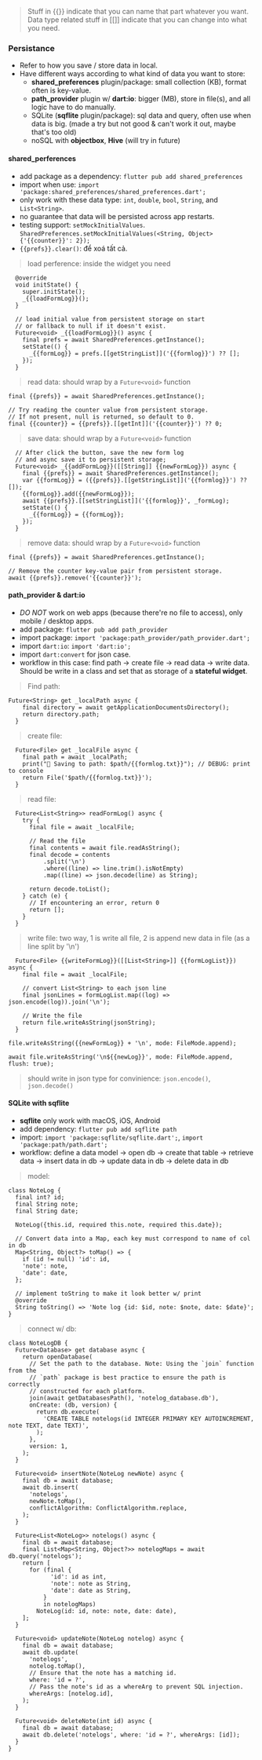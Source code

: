 > Stuff in {{}} indicate that you can name that part whatever you want.
> Data type related stuff in [[]] indicate that you can change into what you need.

### Persistance

- Refer to how you save / store data in local.
- Have different ways according to what kind of data you want to store:
  - **shared_preferences** plugin/package: small collection (KB), format often is key-value.
  - **path_provider** plugin w/ **dart:io**: bigger (MB), store in file(s), and all logic have to do manually.
  - SQLite (**sqflite** plugin/package): sql data and query, often use when data is big. (made a try but not good & can't work it out, maybe that's too old)
  - noSQL with **objectbox**, **Hive** (will try in future)

#### shared_perferences

- add package as a dependency: `flutter pub add shared_preferences`
- import when use: `import 'package:shared_preferences/shared_preferences.dart';`
- only work with these data type: `int`, `double`, `bool`, `String`, and `List<String>`.
- no guarantee that data will be persisted across app restarts.
- testing support: `setMockInitialValues`.
  `SharedPreferences.setMockInitialValues(<String, Object>{'{{counter}}': 2});`
- `{{prefs}}.clear()`: để xoá tất cả.

> load perference: inside the widget you need

```
  @override
  void initState() {
    super.initState();
    _{{loadFormLog}}();
  }

  // load initial value from persistent storage on start
  // or fallback to null if it doesn't exist.
  Future<void> _{{loadFormLog}}() async {
    final prefs = await SharedPreferences.getInstance();
    setState(() {
      _{{formLog}} = prefs.[[getStringList]]('{{formlog}}') ?? [];
    });
  }
```

> read data: should wrap by a `Future<void>` function

```
final {{prefs}} = await SharedPreferences.getInstance();

// Try reading the counter value from persistent storage.
// If not present, null is returned, so default to 0.
final {{counter}} = {{prefs}}.[[getInt]]('{{counter}}') ?? 0;
```

> save data: should wrap by a `Future<void>` function

```
  // After click the button, save the new form log
  // and async save it to persistent storage;
  Future<void> _{{addFormLog}}([[String]] {{newFormLog}}) async {
    final {{prefs}} = await SharedPreferences.getInstance();
    var {{formLog}} = ({{prefs}}.[[getStringList]]('{{formlog}}') ?? []);
    {{formLog}}.add({{newFormLog}});
    await {{prefs}}.[[setStringList]]('{{formlog}}', _formLog);
    setState(() {
      _{{formLog}} = {{formLog}};
    });
  }
```

> remove data: should wrap by a `Future<void>` function

```
final {{prefs}} = await SharedPreferences.getInstance();

// Remove the counter key-value pair from persistent storage.
await {{prefs}}.remove('{{counter}}');
```

#### path_provider & dart:io

- _DO NOT_ work on web apps (because there're no file to access), only mobile / desktop apps.
- add package: `flutter pub add path_provider`
- import package: `import 'package:path_provider/path_provider.dart';`
- import `dart:io`: `import 'dart:io';`
- import `dart:convert` for json case.
- workflow in this case: find path -> create file -> read data -> write data. Should be write in a class and set that as storage of a **stateful widget**.

> Find path:

```
Future<String> get _localPath async {
    final directory = await getApplicationDocumentsDirectory();
    return directory.path;
  }
```

> create file:

```
  Future<File> get _localFile async {
    final path = await _localPath;
    print("📁 Saving to path: $path/{{formlog.txt}}"); // DEBUG: print to console
    return File('$path/{{formlog.txt}}');
  }
```

> read file:

```
  Future<List<String>> readFormLog() async {
    try {
      final file = await _localFile;

      // Read the file
      final contents = await file.readAsString();
      final decode = contents
          .split('\n')
          .where((line) => line.trim().isNotEmpty)
          .map((line) => json.decode(line) as String);

      return decode.toList();
    } catch (e) {
      // If encountering an error, return 0
      return [];
    }
  }
```

> write file: two way, 1 is write all file, 2 is append new data in file (as a line split by '\n')

```
  Future<File> {{writeFormLog}}([[List<String>]] {{formLogList}}) async {
    final file = await _localFile;

    // convert List<String> to each json line
    final jsonLines = formLogList.map((log) => json.encode(log)).join('\n');

    // Write the file
    return file.writeAsString(jsonString);
  }
```

`file.writeAsString({{newFormLog}} + '\n', mode: FileMode.append);`

`await file.writeAsString('\n${{newLog}}', mode: FileMode.append, flush: true);`

> should write in json type for convinience: `json.encode()`, `json.decode()`

#### SQLite with sqflite

- **sqflite** only work with macOS, iOS, Android
- add dependency: `flutter pub add sqflite path`
- import: `import 'package:sqflite/sqflite.dart';`, `import 'package:path/path.dart';`
- workflow: define a data model -> open db -> create that table -> retrieve data -> insert data in db -> update data in db -> delete data in db

> model:

```
class NoteLog {
  final int? id;
  final String note;
  final String date;

  NoteLog({this.id, required this.note, required this.date});

  // Convert data into a Map, each key must correspond to name of col in db
  Map<String, Object?> toMap() => {
    if (id != null) 'id': id,
    'note': note,
    'date': date,
  };

  // implement toString to make it look better w/ print
  @override
  String toString() => 'Note log {id: $id, note: $note, date: $date}';
}
```

> connect w/ db:

```
class NoteLogDB {
  Future<Database> get database async {
    return openDatabase(
      // Set the path to the database. Note: Using the `join` function from the
      // `path` package is best practice to ensure the path is correctly
      // constructed for each platform.
      join(await getDatabasesPath(), 'notelog_database.db'),
      onCreate: (db, version) {
        return db.execute(
          'CREATE TABLE notelogs(id INTEGER PRIMARY KEY AUTOINCREMENT, note TEXT, date TEXT)',
        );
      },
      version: 1,
    );
  }

  Future<void> insertNote(NoteLog newNote) async {
    final db = await database;
    await db.insert(
      'notelogs',
      newNote.toMap(),
      conflictAlgorithm: ConflictAlgorithm.replace,
    );
  }

  Future<List<NoteLog>> notelogs() async {
    final db = await database;
    final List<Map<String, Object?>> notelogMaps = await db.query('notelogs');
    return [
      for (final {
            'id': id as int,
            'note': note as String,
            'date': date as String,
          }
          in notelogMaps)
        NoteLog(id: id, note: note, date: date),
    ];
  }

  Future<void> updateNote(NoteLog notelog) async {
    final db = await database;
    await db.update(
      'notelogs',
      notelog.toMap(),
      // Ensure that the note has a matching id.
      where: 'id = ?',
      // Pass the note's id as a whereArg to prevent SQL injection.
      whereArgs: [notelog.id],
    );
  }

  Future<void> deleteNote(int id) async {
    final db = await database;
    await db.delete('notelogs', where: 'id = ?', whereArgs: [id]);
  }
}
```
